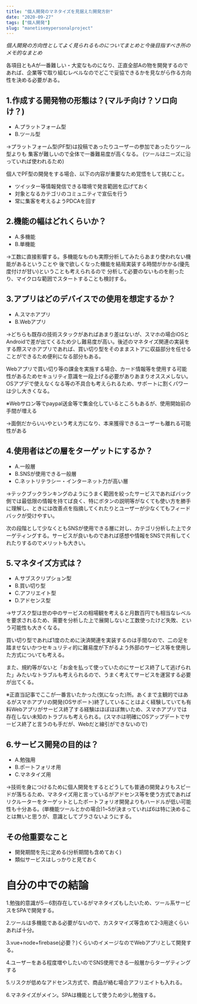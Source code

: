 ```yaml
---
title: "個人開発のマネタイズを見据えた開発方針"
date: "2020-09-27"
tags: ["個人開発"]
slug: "manetisemypersonalproject"
---
```


*個人開発の方向性としてよく見られるものについてまとめと今後目指すべき所のメモ的なまとめ*

各項目ともAが一番難しい・大変なものになり、正直全部Aの物を開発するのであれば、企業等で取り組むレベルなのでどこで妥協できるかを見ながら作る方向性を決める必要がある。

## 1.作成する開発物の形態は？(マルチ向け？ソロ向け？)
* A.プラットフォーム型
* B.ツール型

→プラットフォーム型(PF型)は投稿であったりユーザーの参加であったりツール型よりも
集客が難しいので全体で一番難易度が高くなる。
(ツールはニーズに沿っていれば使われるため)

個人でPF型の開発をする場合、以下の内容が重要なため覚悟をして挑むこと。

* ツイッター等情報発信できる環境で発言範囲を広げておく
* 対象となるカテゴリのコミュニティで宣伝を行う
* 常に集客を考えるようPDCAを回す

## 2.機能の幅はどれくらいか？
* A.多機能
* B.単機能

→工数に直接影響する。多機能なものも実際分析してみたらあまり使われない機能があるということや
後で欲しくなった機能を結局実装する時間がかかる(優先度付けが甘い)ということも考えられるので
分析して必要のないものを削ったり、マイクロな範囲でスタートすることも検討する。

## 3.アプリはどのデバイスでの使用を想定するか？
* A.スマホアプリ
* B.Webアプリ

→どちらも既存の技術スタックがあればあまり差はないが、スマホの場合iOSとAndroidで差が出てくるため少し難易度が高い。後述のマネタイズ関連の実装をする際スマホアプリであれば、買い切り型をそのままストアに収益部分を任せることができるため便利になる部分もある。

Webアプリで買い切り等の課金を実施する場合、カード情報等を使用する可能性があるためセキュリティ意識を一段上げる必要がありあまりオススメしない。
OSアプデで使えなくなる等の不具合も考えられるため、サポートに割くパワーは少し大きくなる。

※Webサロン等でpaypal送金等で集金化しているところもあるが、使用開始前の手間が増える

→面倒だからいいやという考え方になり、本来獲得できるユーザーも離れる可能性がある

## 4.使用者はどの層をターゲットにするか？
* A.一般層
* B.SNSが使用できる一般層
* C.ネットリテラシー・インターネット力が高い層

→テックブックランキングのようにうまく範囲を絞ったサービスであればバック側では最低限の情報を持てば良く、特にボタンの説明等がなくても使い方を勝手に理解し、ときには改善点を指摘してくれたりとユーザーが少なくてもフィードバックが受けやすい。

次の段階として少なくともSNSが使用できる層に対し、カテゴリ分析した上でターゲティングする。サービスが良いものであれば感想や情報をSNSで共有してくれたりするのでメリットも大きい。

## 5.マネタイズ方式は？
* A.サブスクリプション型
* B.買い切り型
* C.アフリエイト型
* D.アドセンス型

→サブスク型は世の中のサービスの相場観を考えると月数百円でも相当なレベルを要求されるため、需要を分析した上で展開しないと工数使ったけど失敗、という可能性も大きくなる。

買い切り型であれば1度のために決済関連を実装するのは手間なので、二の足を踏ませないかつセキュリティ的に難易度が下がるよう外部のサービス等を使用した方式についても考える。

また、規約等がないと「お金を払って使っていたのにサービス終了して逃げられた」みたいなトラブルも考えられるので、うまく考えてサービスを運営する必要が出てくる。

※正直当記事でここが一番言いたかった(気になった)所。あくまで主観的ではあるがスマホアプリの開発(OSサポート)終了していることはよく経験していても有料Webアプリがサービス終了する経験はほぼほぼ無いため、スマホアプリでは存在しない未知のトラブルも考えられる。(スマホは明確にOSアップデートでサービス終了と言うのも手だが、Webだと線引ができないので)

## 6.サービス開発の目的は？
* A.勉強用
* B.ポートフォリオ用
* C.マネタイズ用

→技術を身につけるために個人開発をするとどうしても普通の開発よりもスピードが落ちるため、マネタイズ用と言っているがアドセンス等を使う方式であればリクルーターをターゲットとしたポートフォリオ開発よりもハードルが低い可能性も十分ある。(単機能ツールとかの場合)1~5が決まっていれば6は特に決めることは無いと思うが、意識としてブラさないようにする。

## その他重要なこと
* 開発期間を先に定める(分析期間も含めておく)
* 類似サービスはしっかりと見ておく

# 自分の中での結論
1.勉強的意識が5－6割存在しているがマネタイズもしたいため、ツール系サービスをSPAで開発する。

2.ツールは多機能である必要がないので、カスタマイズ等含めて2-3用途くらいあれば十分。

3.vue+node+firebase(必要？)くらいのイメージなのでWebアプリとして開発する。

4.ユーザーをある程度増やしたいのでSNS使用できる一般層からターゲティングする

5.リスクが低めなアドセンス方式で、商品が絡む場合アフリエイトも入れる。

6.マネタイズがメイン。SPAは機能として使うため少し勉強する。